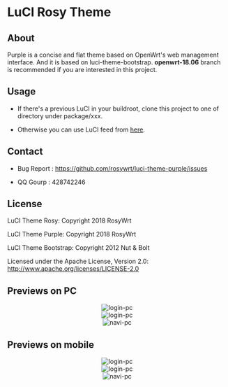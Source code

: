 # LuCI Rosy Theme

## About
Purple is a concise and flat theme based on OpenWrt's web management interface. And it is based on luci-theme-bootstrap. **openwrt-18.06** branch is recommended if you are interested in this project.

## Usage
* If there's a previous LuCI in your buildroot, clone this project to one of directory under package/xxx.

* Otherwise you can use LuCI feed from [here](https://github.com/rosywrt/luci).

## Contact
* Bug Report : https://github.com/rosywrt/luci-theme-purple/issues

* QQ Gourp : 428742246

## License
LuCI Theme Rosy: Copyright 2018 RosyWrt

LuCI Theme Purple: Copyright 2018 RosyWrt

LuCI Theme Bootstrap: Copyright 2012 Nut & Bolt

Licensed under the Apache License, Version 2.0: http://www.apache.org/licenses/LICENSE-2.0

## Previews on PC
<div align=center><img src="https://raw.githubusercontent.com/rosywrt/luci-theme-purple/master/previews/login-pc.png" alt="login-pc"/></div>

<div align=center><img src="https://raw.githubusercontent.com/rosywrt/luci-theme-purple/master/previews/logged-pc.png" alt="login-pc"/></div>

<div align=center><img src="https://raw.githubusercontent.com/rosywrt/luci-theme-purple/master/previews/navi-pc.png" alt="navi-pc"/></div>


## Previews on mobile
<div align=center><img src="https://raw.githubusercontent.com/rosywrt/luci-theme-purple/master/previews/login-mobile.png" alt="login-pc"/></div>

<div align=center><img src="https://raw.githubusercontent.com/rosywrt/luci-theme-purple/master/previews/logged-mobile.png" alt="login-pc"/></div>

<div align=center><img src="https://raw.githubusercontent.com/rosywrt/luci-theme-purple/master/previews/navi-mobile.png" alt="navi-pc"/></div>